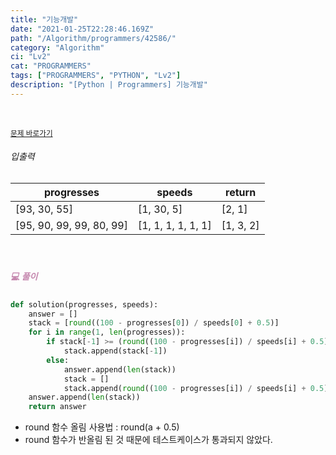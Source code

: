 ```yaml
---
title: "기능개발"
date: "2021-01-25T22:28:46.169Z"
path: "/Algorithm/programmers/42586/"
category: "Algorithm"
ci: "Lv2"
cat: "PROGRAMMERS"
tags: ["PROGRAMMERS", "PYTHON", "Lv2"]
description: "[Python | Programmers] 기능개발"
---
```


<br />

<a href="https://programmers.co.kr/learn/courses/30/lessons/42586"><small>문제 바로가기</small></a>

###### 입출력

| progresses               | speeds             | return    |
| ------------------------ | ------------------ | --------- |
| [93, 30, 55]             | [1, 30, 5]         | [2, 1]    |
| [95, 90, 99, 99, 80, 99] | [1, 1, 1, 1, 1, 1] | [1, 3, 2] |

<br />

##### <h5 style="color:#C587AE;">💻 풀이</h5>

```python
def solution(progresses, speeds):
    answer = []
    stack = [round((100 - progresses[0]) / speeds[0] + 0.5)]
    for i in range(1, len(progresses)):
        if stack[-1] >= (round((100 - progresses[i]) / speeds[i] + 0.5)):
            stack.append(stack[-1])
        else:
            answer.append(len(stack))
            stack = []
            stack.append(round((100 - progresses[i]) / speeds[i] + 0.5))
    answer.append(len(stack))
    return answer
```

* round 함수 올림 사용법 : round(a + 0.5)
* round 함수가 반올림 된 것 때문에 테스트케이스가 통과되지 않았다.

<br />

